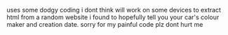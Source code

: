 uses some dodgy coding i dont think will work on some devices to extract html from a random website i found to hopefully tell you your car's colour maker and creation date. sorry for my painful code plz dont hurt me
